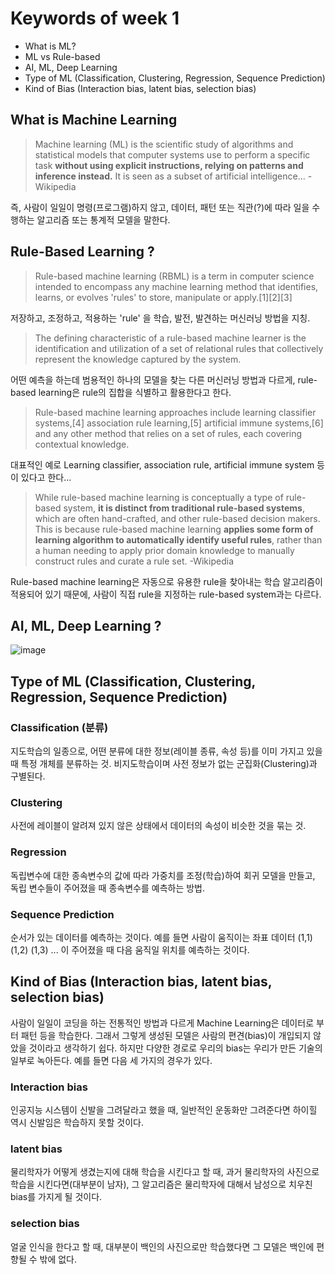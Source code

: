 # Keywords of week 1
- What is ML?
- ML vs Rule-based
- AI, ML, Deep Learning
- Type of ML (Classification, Clustering, Regression, Sequence Prediction)
- Kind of Bias (Interaction bias, latent bias, selection bias)


## What is Machine Learning
> Machine learning (ML) is the scientific study of algorithms and statistical models that computer systems use to perform a specific task **without using explicit instructions, relying on patterns and inference instead.** It is seen as a subset of artificial intelligence... 
-Wikipedia

 즉, 사람이 일일이 명령(프로그램)하지 않고, 데이터, 패턴 또는 직관(?)에 따라 일을 수행하는 알고리즘 또는 통계적 모델을 말한다.



## Rule-Based Learning ?
> Rule-based machine learning (RBML) is a term in computer science intended to encompass any machine learning method that identifies, learns, or evolves 'rules' to store, manipulate or apply.[1][2][3]

 저장하고, 조정하고, 적용하는 'rule' 을 학습, 발전, 발견하는 머신러닝 방법을 지칭.


> The defining characteristic of a rule-based machine learner is the identification and utilization of a set of relational rules that collectively represent the knowledge captured by the system.

 어떤 예측을 하는데 범용적인 하나의 모델을 찾는 다른 머신러닝 방법과 다르게, rule-based learning은 rule의 집합을 식별하고 활용한다고 한다.


> Rule-based machine learning approaches include learning classifier systems,[4] association rule learning,[5] artificial immune systems,[6] and any other method that relies on a set of rules, each covering contextual knowledge.

   대표적인 예로 Learning classifier, association rule, artificial immune system 등이 있다고 한다...


> While rule-based machine learning is conceptually a type of rule-based system, **it is distinct from traditional rule-based systems**, which are often hand-crafted, and other rule-based decision makers. This is because rule-based machine learning **applies some form of learning algorithm to automatically identify useful rules**, rather than a human needing to apply prior domain knowledge to manually construct rules and curate a rule set.
-Wikipedia

  Rule-based machine learning은 자동으로 유용한 rule을 찾아내는 학습 알고리즘이 적용되어 있기 때문에, 사람이 직접 rule을 지정하는 rule-based system과는 다르다.
    
     
   
## AI, ML, Deep Learning ?
![image](https://user-images.githubusercontent.com/45113485/68264043-f4c10a00-008a-11ea-8ee5-d91f31dc9196.png)


## Type of ML (Classification, Clustering, Regression, Sequence Prediction)
### Classification (분류)
 지도학습의 일종으로, 어떤 분류에 대한 정보(레이블 종류, 속성 등)를 이미 가지고 있을 때 특정 개체를 분류하는 것. 
 비지도학습이며 사전 정보가 없는 군집화(Clustering)과 구별된다.
 
### Clustering
 사전에 레이블이 알려져 있지 않은 상태에서 데이터의 속성이 비슷한 것을 묶는 것.
 

### Regression
 독립변수에 대한 종속변수의 값에 따라 가중치를 조정(학습)하여 회귀 모델을 만들고, 독립 변수들이 주어졌을 때 종속변수를 예측하는 방법.


### Sequence Prediction
 순서가 있는 데이터를 예측하는 것이다. 예를 들면 사람이 움직이는 좌표 데이터 (1,1) (1,2) (1,3) ... 이 주어졌을 때 다음 움직일 위치를 예측하는 것이다.
 
 
 
## Kind of Bias (Interaction bias, latent bias, selection bias)
사람이 일일이 코딩을 하는 전통적인 방법과 다르게 Machine Learning은 데이터로 부터 패턴 등을 학습한다. 그래서 그렇게 생성된 모델은 사람의 편견(bias)이 개입되지 않았을 것이라고 생각하기 쉽다. 하지만 다양한 경로로 우리의 bias는 우리가 만든 기술의 일부로 녹아든다.
예를 들면 다음 세 가지의 경우가 있다. 

### Interaction bias
 인공지능 시스템이 신발을 그려달라고 했을 때, 일반적인 운동화만 그려준다면 하이힐 역시 신발임은 학습하지 못할 것이다.


### latent bias
 물리학자가 어떻게 생겼는지에 대해 학습을 시킨다고 할 때, 과거 물리학자의 사진으로 학습을 시킨다면(대부분이 남자), 그 알고리즘은 물리학자에 대해서 남성으로 치우친 bias를 가지게 될 것이다.


### selection bias
 얼굴 인식을 한다고 할 때, 대부분이 백인의 사진으로만 학습했다면 그 모델은 백인에 편향될 수 밖에 없다.
